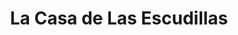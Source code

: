 ---
title: "La Casa de Las Escudillas"
url: /antigua-guatemala/la-casa-de-las-escudillas/
shop: Andenken
---